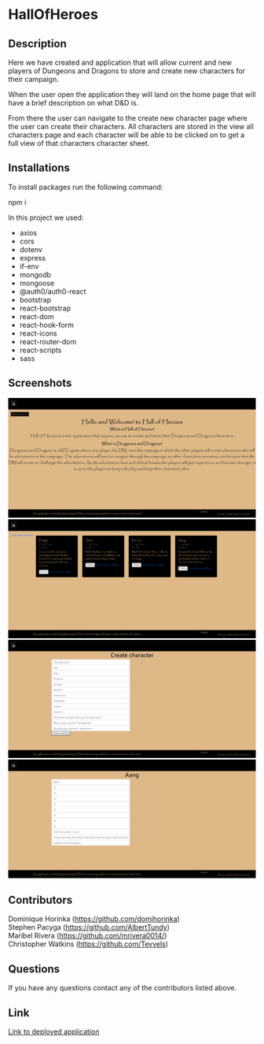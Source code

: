 # HallOfHeroes



## Description
Here we have created and application that will allow current and new players of Dungeons and Dragons to store and create new characters for their campaign.

When the user open the application they will land on the home page that will have a brief description on what D&D is. 

From there the user can navigate to the create new character page where the user can create their characters. All characters are stored in the view all characters page and each character will be able to be clicked on to get a full view of that characters character sheet.



## Installations
To install packages run the following command:

npm i

In this project we used:
* axios
* cors
* dotenv
* express
* if-env
* mongodb
* mongoose
* @auth0/auth0-react
* bootstrap
* react-bootstrap
* react-dom
* react-hook-form
* react-icons
* react-router-dom
* react-scripts
* sass


## Screenshots

![Home Page](client/public/assets/home-ss.PNG)
![View All Characters Page](client/public/assets/viewAll.PNG)
![Create Character Page](client/public/assets/create.PNG)
![Character Sheet Page](client/public/assets/characterSheet.PNG)

## Contributors
Dominique Horinka (https://github.com/domihorinka) <br/>
Stephen Pacyga (https://github.com/AlbertTundy)<br/>
Maribel Rivera (https://github.com/mrivera0014/)<br/>
Christopher Watkins (https://github.com/Tevvels)


## Questions
If you have any questions contact any of the contributors listed above.

## Link 

[Link to deployed application](https://hall-of-heroes.herokuapp.com/)